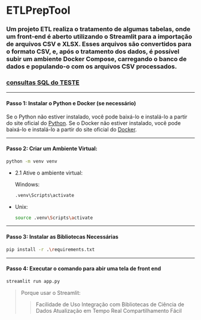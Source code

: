 # ETLPrepTool

 ### Um projeto ETL realiza o tratamento de algumas tabelas, onde um front-end é aberto utilizando o Streamlit para a importação de arquivos CSV e XLSX. Esses arquivos são convertidos para o formato CSV, e, após o tratamento dos dados, é possível subir um ambiente Docker Compose, carregando o banco de dados e populando-o com os arquivos CSV processados.

### [consultas SQL do TESTE](QUERY.md)
___

#### Passo 1: Instalar o Python e Docker (se necessário)


Se o Python não estiver instalado, você pode baixá-lo e instalá-lo a partir do site oficial do [Python](https://www.python.org/downloads/).
Se o Docker não estiver instalado, você pode baixá-lo e instalá-lo a partir do site oficial do [Docker](https://www.docker.com/products/docker-desktop/).
___


#### Passo 2: Criar um Ambiente Virtual:

```bash
python -m venv venv
```

  - 2.1 Ative o ambiente virtual:

    Windows:

    ```bash
    .venv\Scripts\activate
    ```

  - Unix:

    ```bash
    source .venv\Scripts\activate
    ```
  ___


#### Passo 3: Instalar as Bibliotecas Necessárias

```bash
pip install -r .\requirements.txt
```
___

#### Passo 4: Executar o comando para abir uma tela de front end

```bash
streamlit run app.py
```

>Porque usar o Streamlit:
>>Facilidade de Uso
>>Integração com Bibliotecas de Ciência de Dados
>>Atualização em Tempo Real
>>Compartilhamento Fácil

